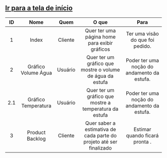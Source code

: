 ##  [Ir para a tela de início](./../../)


| ID |     Nome     |     Quem    |                              O que                            |                   Para                  |
| :----: | :--------------: | :---------: | :--------------------------------------------------------------: | :-------------------------------------: |
| 1  |    Index             |  Cliente    |  Quer ter uma página home para exibir gráficos                   |   Ter uma visão do que foi pedido.              |    
| 2  | Gráfico Volume Água  |  Usuário    |  Quer ter um gráfico que mostre o volume de água da estufa       |   Poder ter uma noção do andamento da estufa. | 
| 2.1| Gráfico Temperatura  |  Usuário    |  Quer ter um gráfico que mostre a temperatura da estufa          |   Poder ter uma noção do andamento da estufa. | 
| 3  |   Product Backlog    |  Cliente    |Quer saber a estimativa de cada parte do projeto até ser finalizado|  Estimar quando ficará pronta . |    

